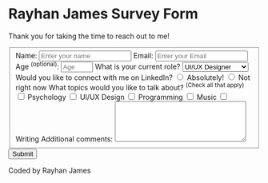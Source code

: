 <!DOCTYPE html>
<html lang="en">
    <head>
        <meta name="viewport" content="width=device-width, initial-scale=1">
        <meta charset="UTF-8">
        <title>Survey Form</title>
        <link rel="stylesheet" href="Survey Form Styles.css">
        <link rel="icon" type="image/x-icon" href="Rayhan James.ico">
    </head>
    <body>
        <h1 id="title">Rayhan James Survey Form</h1>
        <p id="description">Thank you for taking the time to reach out to me!</p>
        <form id="survey-form">
            <fieldset>
                <label class="label" for="name-label" id="name-label">Name:
                    <input type="text" id="name" id="name-label" required placeholder="Enter your name" name="name" class="text">
                </label>
                <label class="label" for="email-label" id="email-label">Email:
                    <input type="email" id="email" id="email-label" required placeholder="Enter your Email" name="email" class="text">
                </label>
                <label class="label" for="number-label" id="number-label">Age <sup>(optional)</sup>:
                    <input type="number" id="number" id="number-label" placeholder="Age" min="18" max="120" name="number" class="text">
                </label>
                <label class="label" for="dropdown">What is your current role?
                    <select id="dropdown" class="role">
                        <option>UI/UX Designer</option>
                        <option>Software Engineer</option>
                        <option>QA Tester</option>
                        <option>Product Manager</option>
                    </select>
                </label>
                <label class="label" for="yes"><span id="linkedin">Would you like to connect with me on LinkedIn?</span>
                    <span class="radiocenter"><input type="radio" name="connect-option" id="yes" value="1"> <span class="radiotext">Absolutely!
                    </span>
                    </span>
                </label>
                <label class="label radiocenter" for="no">
                    <input type="radio" name="connect-option" id="no" value="0"> <span class="radiotext">Not right now</span>
                </label>
                <label class="label" for="topic">What topics would you like to talk about? <sup>(Check all that apply)</sup>
                    <label class="checkbox-text">
                        <input type="checkbox" id="topic" name="psychology" value="psych"> <span class="checkbox-space">Psychology</span>
                    </label>
                    <label class="checkbox-text">
                        <input type="checkbox" id="topic" name="uiuix-design" value="uiux"> <span class="checkbox-space">UI/UX Design</span>
                    </label>
                    <label class="checkbox-text">
                        <input type="checkbox" id="topic" name="programming" value="prog"> <span class="checkbox-space">Programming</span>
                    </label>
                    <label class="checkbox-text">
                        <input type="checkbox" id="topic" name="music" value="mus"> <span class="checkbox-space">Music</span>
                    </label>
                    <label class="checkbox-text">
                        <input type="checkbox" id="topic" name="writing" value="writ"> <span class="checkbox-space">Writing</span>
                    </label>
                </label>
                <label class="label" for="comments">Additional comments:
                    <textarea id="comments" rows="5" cols="30" placeholder="I wish the website was better in this aspect..." name="comments">
                    </textarea>
                </label>
            </fieldset>
            <div class="container">
                <button id="submit">Submit</button>
            </div> 
        </form>
        <footer>
            <p class="footer">Coded by Rayhan James</p>
        </footer>
    </body>
</html>
